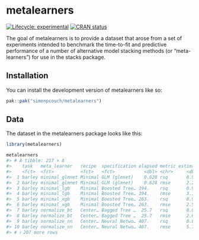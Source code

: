 
<!-- README.md is generated from README.Rmd. Please edit that file -->

# metalearners

<!-- badges: start -->

[![Lifecycle:
experimental](https://img.shields.io/badge/lifecycle-experimental-orange.svg)](https://lifecycle.r-lib.org/articles/stages.html#experimental)
[![CRAN
status](https://www.r-pkg.org/badges/version/metalearners)](https://CRAN.R-project.org/package=metalearners)
<!-- badges: end -->

The goal of metalearners is to provide a dataset that arose from a set
of experiments intended to benchmark the time-to-fit and predictive
performance of a number of alternative model stacking methods (or
“meta-learners”) for use in the stacks package.

## Installation

You can install the development version of metalearners like so:

``` r
pak::pak("simonpcouch/metalearners")
```

## Data

The dataset in the metalearners package looks like this:

``` r
library(metalearners)

metalearners
#> # A tibble: 217 × 8
#>    task   meta_learner   recipe  specification elapsed metric estimate estimator
#>    <fct>  <fct>          <fct>   <fct>           <dbl> <chr>     <dbl> <chr>    
#>  1 barley minimal_glmnet Minimal GLM (glmnet)    0.628 rsq       0.977 standard 
#>  2 barley minimal_glmnet Minimal GLM (glmnet)    0.628 rmse      2.29  standard 
#>  3 barley minimal_lgb    Minimal Boosted Tree… 194.    rsq       0.966 standard 
#>  4 barley minimal_lgb    Minimal Boosted Tree… 194.    rmse      3.13  standard 
#>  5 barley minimal_xgb    Minimal Boosted Tree… 263.    rsq       0.973 standard 
#>  6 barley minimal_xgb    Minimal Boosted Tree… 263.    rmse      2.53  standard 
#>  7 barley normalize_bt   Center… Bagged Tree …  25.7   rsq       0.970 standard 
#>  8 barley normalize_bt   Center… Bagged Tree …  25.7   rmse      2.63  standard 
#>  9 barley normalize_nn   Center… Neural Netwo… 407.    rsq       0.859 standard 
#> 10 barley normalize_nn   Center… Neural Netwo… 407.    rmse      5.75  standard 
#> # ℹ 207 more rows
```
